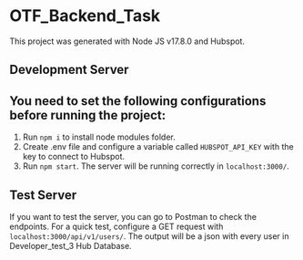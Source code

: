 # OTF_Backend_Task

This project was generated with Node JS v17.8.0 and Hubspot.

## Development Server

## You need to set the following configurations before running the project:
1. Run `npm i` to install node modules folder.
2. Create .env file and configure a variable called `HUBSPOT_API_KEY` with the key to connect to Hubspot.
3. Run `npm start`. The server will be running correctly in `localhost:3000/`.

## Test Server

If you want to test the server, you can go to Postman to check the endpoints.
For a quick test, configure a GET request with `localhost:3000/api/v1/users/`. The output will be a json with every user in Developer_test_3 Hub Database.
